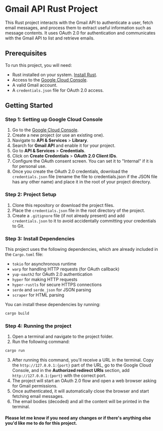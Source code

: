 # Gmail API Rust Project

This Rust project interacts with the Gmail API to authenticate a user, fetch email messages, and process them to extract useful information such as message contents. It uses OAuth 2.0 for authentication and communicates with the Gmail API to list and retrieve emails.

## Prerequisites

To run this project, you will need:

- Rust installed on your system. [Install Rust](https://www.rust-lang.org/tools/install).
- Access to the [Google Cloud Console](https://console.cloud.google.com/).
- A valid Gmail account.
- A `credentials.json` file for OAuth 2.0 access.

## Getting Started

### Step 1: Setting up Google Cloud Console

1. Go to the [Google Cloud Console](https://console.cloud.google.com/).
2. Create a new project (or use an existing one).
3. Navigate to **API & Services** > **Library**.
4. Search for **Gmail API** and enable it for your project.
5. Go to **API & Services** > **Credentials**.
6. Click on **Create Credentials** > **OAuth 2.0 Client IDs**.
7. Configure the OAuth consent screen. You can set it to "Internal" if it is for personal use.
8. Once you create the OAuth 2.0 credentials, download the `credentials.json` file (rename the file to credentials.json if the JSON file has any other name) and place it in the root of your project directory.

### Step 2: Project Setup

1. Clone this repository or download the project files.
2. Place the `credentials.json` file in the root directory of the project.
3. Create a `.gitignore` file (if not already present) and add `credentials.json` to it to avoid accidentally committing your credentials to Git.

### Step 3: Install Dependencies

This project uses the following dependencies, which are already included in the `Cargo.toml` file:

- `tokio` for asynchronous runtime
- `warp` for handling HTTP requests (for OAuth callback)
- `yup-oauth2` for OAuth 2.0 authentication
- `hyper` for making HTTP requests
- `hyper-rustls` for secure HTTPS connections
- `serde` and `serde_json` for JSON parsing
- `scraper` for HTML parsing

You can install these dependencies by running:

```bash
cargo build
```

### Step 4: Running the project

1. Open a terminal and navigate to the project folder.
2. Run the following command:

```bash
cargo run
```

3. After running this command, you'll receive a URL in the terminal. Copy the `http://127.0.0.1:{port}` part of the URL, go to the Google Cloud Console, and in the **Authorized redirect URIs** section, add `http://127.0.0.1:{port}` with the correct port.
4. The project will start an OAuth 2.0 flow and open a web browser asking for Gmail permissions.
5. Once authenticated, it will automatically close the browser and start fetching email messages.
6. The email bodies (decoded) and all the content will be printed in the terminal.

#### Please let me know if you need any changes or if there's anything else you'd like me to do for this project.
